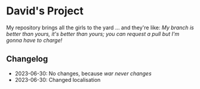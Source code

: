 # David's Project
My repository brings all the girls to the yard ... and they're like: *My branch is better than yours, it's better than yours; you can request a pull but I'm gonna have to charge!*

## Changelog
- 2023-06-30: No changes, because *war never changes*
- 2023-06-30: Changed localisation
